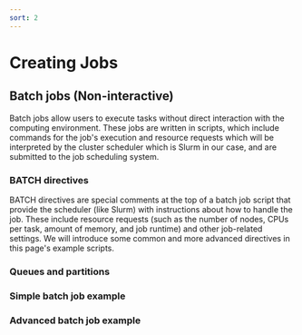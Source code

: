 ```yaml
---
sort: 2
---
```


# Creating Jobs
## Batch jobs (Non-interactive)
Batch jobs allow users to execute tasks without direct interaction with the computing environment. These jobs are written in scripts, which include commands for the job's execution and resource requests which will be interpreted by the cluster scheduler which is Slurm in our case, and are submitted to the job scheduling system.
### BATCH directives
BATCH directives are special comments at the top of a batch job script that provide the scheduler (like Slurm) with instructions about how to handle the job. These include resource requests (such as the number of nodes, CPUs per task, amount of memory, and job runtime) and other job-related settings. We will introduce some common and more advanced directives in this page's example scripts.
### Queues and partitions
### Simple batch job example
### Advanced batch job example


